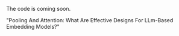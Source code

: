 The code is coming soon. 

"Pooling And Attention: What Are Effective Designs For LLm-Based Embedding Models?"
